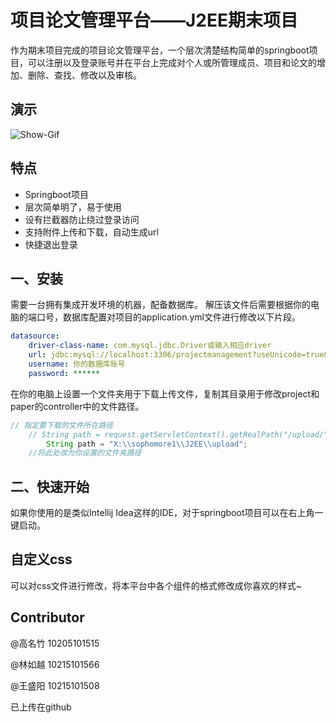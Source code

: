 # 项目论文管理平台——J2EE期末项目

作为期末项目完成的项目论文管理平台，一个层次清楚结构简单的springboot项目，可以注册以及登录账号并在平台上完成对个人或所管理成员、项目和论文的增加、删除、查找、修改以及审核。

## 演示
![Show-Gif]()


## 特点

* Springboot项目
* 层次简单明了，易于使用
* 设有拦截器防止绕过登录访问
* 支持附件上传和下载，自动生成url
* 快捷退出登录

## 一、安装

需要一台拥有集成开发环境的机器，配备数据库。
解压该文件后需要根据你的电脑的端口号，数据库配置对项目的application.yml文件进行修改以下片段。
```yml
datasource:
    driver-class-name: com.mysql.jdbc.Driver或输入相应driver
    url: jdbc:mysql://localhost:3306/projectmanagement?useUnicode=true&characterEncoding=utf-8&useSSL=false即你自己的数据库url
    username: 你的数据库账号
    password: ******
```
在你的电脑上设置一个文件夹用于下载上传文件，复制其目录用于修改project和paper的controller中的文件路径。

```java
// 指定要下载的文件所在路径
    // String path = request.getServletContext().getRealPath("/upload/");
        String path = "X:\\sophomore1\\J2EE\\upload";
    //将此处改为你设置的文件夹路径
```
## 二、快速开始

如果你使用的是类似Intellij Idea这样的IDE，对于springboot项目可以在右上角一键启动。


## 自定义css

可以对css文件进行修改，将本平台中各个组件的格式修改成你喜欢的样式~


## Contributor

@高名竹 10205101515

@林如越 10215101566

@王盛阳 10215101508

已上传在github
## 
